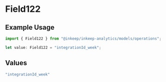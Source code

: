 # Field122

## Example Usage

```typescript
import { Field122 } from "@inkeep/inkeep-analytics/models/operations";

let value: Field122 = "integrationId_week";
```

## Values

```typescript
"integrationId_week"
```